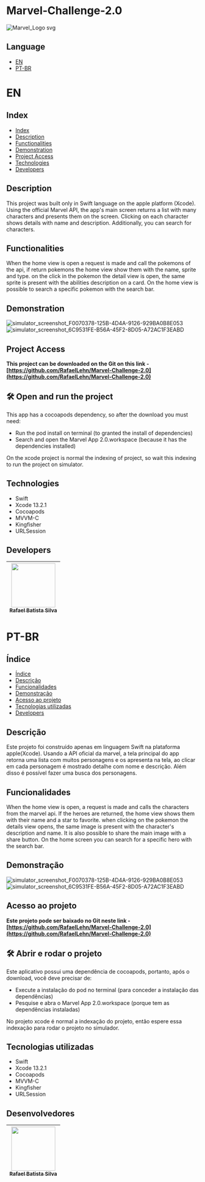 # Marvel-Challenge-2.0
![Marvel_Logo svg](https://github.com/RafaelLehn/Marvel-Challenge-2.0/assets/25698352/6f6465ce-6716-4d63-8a9e-116f205140ca)

## Language

* [EN](#en)
* [PT-BR](#pt-br)

# EN

## Index 

* [Index](#index)
* [Description](#description)
* [Functionalities](#functionalities)
* [Demonstration](#demonstration)
* [Project Access](#project-access)
* [Technologies](#technologies)
* [Developers](#developers)


## Description

This project was built only in Swift language on the apple platform (Xcode). Using the official Marvel API, the app's main screen returns a list with many characters and presents them on the screen. Clicking on each character shows details with name and description. Additionally, you can search for characters.


## Functionalities

When the home view is open a request is made and call the pokemons of the api, if return pokemons the home view show them with the name, sprite and type. on the click in the pokemon the detail view is open, the same sprite is present with the abilities description on a card.
On the home view is possible to search a specific pokemon with the search bar.


## Demonstration

![simulator_screenshot_F0070378-125B-4D4A-9126-929BA0B8E053](https://github.com/RafaelLehn/Marvel-Challenge-2.0/assets/25698352/bbe3bc5c-3b46-445b-8c98-ddcc990200a6)
![simulator_screenshot_6C9531FE-B56A-45F2-8D05-A72AC1F3EABD](https://github.com/RafaelLehn/Marvel-Challenge-2.0/assets/25698352/d3ba8e86-00fa-456e-9141-83705d5e6a29)



## Project Access

**This project can be downloaded on the Git on this link - [https://github.com/RafaelLehn/Marvel-Challenge-2.0](https://github.com/RafaelLehn/Marvel-Challenge-2.0)**


## 🛠️ Open and run the project

This app has a cocoapods dependency, so after the download you must need:

- Run the pod install on terminal (to granted the install of dependencies)
- Search and open the Marvel App 2.0.workspace (because it has the dependencies installed)


On the xcode project is normal the indexing of project, so wait this indexing to run the project on simulator.


## Technologies

- Swift
- Xcode 13.2.1
- Cocoapods
- MVVM-C
- Kingfisher
- URLSession

## Developers
| [<img src="https://avatars.githubusercontent.com/u/25698352?v=4" width=115><br><sub>Rafael Batista Silva</sub>](https://github.com/rafaellehn) | 
| :---: |

# PT-BR

## Índice 

* [Índice](#índice)
* [Descrição](#descrição)
* [Funcionalidades](#funcionalidades)
* [Demonstração](#demonstração)
* [Acesso ao projeto](#acesso-ao-projeto)
* [Tecnologias utilizadas](#tecnologias-utilizadas)
* [Developers](#developers)


## Descrição

Este projeto foi construído apenas em linguagem Swift na plataforma apple(Xcode). Usando a API oficial da marvel, a tela principal do app retorna uma lista com muitos personagens e os apresenta na tela, ao clicar em cada personagem é mostrado detalhe com nome e descrição. Além disso é possível fazer uma busca dos personagens.


## Funcionalidades

When the home view is open, a request is made and calls the characters from the marvel api. If the heroes are returned, the home view shows them with their name and a star to favorite. when clicking on the pokemon the details view opens, the same image is present with the character's description and name. It is also possible to share the main image with a share button.
On the home screen you can search for a specific hero with the search bar.


## Demonstração



![simulator_screenshot_F0070378-125B-4D4A-9126-929BA0B8E053](https://github.com/RafaelLehn/Marvel-Challenge-2.0/assets/25698352/bbe3bc5c-3b46-445b-8c98-ddcc990200a6)
![simulator_screenshot_6C9531FE-B56A-45F2-8D05-A72AC1F3EABD](https://github.com/RafaelLehn/Marvel-Challenge-2.0/assets/25698352/d3ba8e86-00fa-456e-9141-83705d5e6a29)




## Acesso ao projeto

**Este projeto pode ser baixado no Git neste link - [https://github.com/RafaelLehn/Marvel-Challenge-2.0](https://github.com/RafaelLehn/Marvel-Challenge-2.0)**

## 🛠️ Abrir e rodar o projeto

Este aplicativo possui uma dependência de cocoapods, portanto, após o download, você deve precisar de:

- Execute a instalação do pod no terminal (para conceder a instalação das dependências)
- Pesquise e abra o Marvel App 2.0.workspace (porque tem as dependências instaladas)


No projeto xcode é normal a indexação do projeto, então espere essa indexação para rodar o projeto no simulador.


## Tecnologias utilizadas

- Swift
- Xcode 13.2.1
- Cocoapods
- MVVM-C
- Kingfisher
- URLSession


## Desenvolvedores

| [<img src="https://avatars.githubusercontent.com/u/25698352?v=4" width=115><br><sub>Rafael Batista Silva</sub>](https://github.com/rafaellehn) | 
| :---: |
